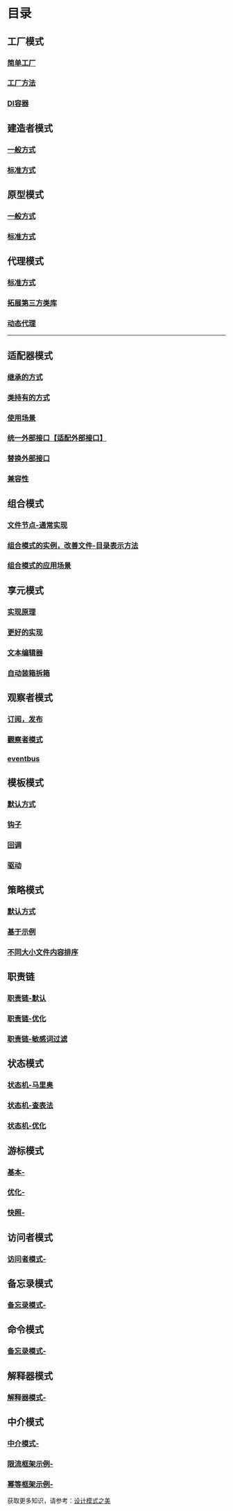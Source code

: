 # 目录

## 工厂模式
### [简单工厂](src/main/java/simpleFactory)
### [工厂方法](src/main/java/FactoryMethod)
### [DI容器](src/main/java/DIContainer)

## 建造者模式

### [一般方式](src/main/java/builder/simple)
### [标准方式](src/main/java/builder/stander)

## 原型模式

### [一般方式](src/main/java/prototype/simple)
### [标准方式](src/main/java/prototype/stander)


## 代理模式

### [标准方式](src/main/java/proxy/simple)
### [拓展第三方类库](src/main/java/proxy/simple)
### [动态代理](src/main/java/proxy/dynamic)

---

## 适配器模式

### [继承的方式](src/main/java/adapter/extend)
### [类持有的方式](src/main/java/adapter/combination)
### [使用场景](src/main/java/adapter/improve)
### [统一外部接口【适配外部接口】](src/main/java/adapter/unify)
### [替换外部接口](src/main/java/adapter/replace)
### [兼容性](src/main/java/adapter/compatible)


## 组合模式

### [文件节点-通常实现](src/main/java/combination)
### [组合模式的实例，改善文件-目录表示方法](src/main/java/combination/better)
### [组合模式的应用场景](src/main/java/combination/scene)

## 享元模式

### [实现原理](src/main/java/flyweight/basic)
### [更好的实现](src/main/java/flyweight/better)
### [文本编辑器](src/main/java/flyweight/textEditor)
### [自动装箱拆箱](src/main/java/flyweight/autoBoxing)


## 观察者模式

### [订阅，发布](src/main/java/pubSub/)
### [觀察者模式](src/main/java/pubSub/p2p)
### [eventbus](src/main/java/pubSub/eventBus/)

## 模板模式

### [默认方式](src/main/java/template/)
### [钩子](src/main/java/template/hook/)
### [回调](src/main/java/template/callback/)
### [驱动](src/main/java/template/jdbc/)


## 策略模式

### [默认方式](src/main/java/strategy/common)
### [基于示例](src/main/java/strategy/order)
### [不同大小文件内容排序](src/main/java/strategy/sort)


## 职责链

### [职责链-默认](src/main/java/chainOfResponsibility/common)
### [职责链-优化](src/main/java/chainOfResponsibility/better)
### [职责链-敏感词过滤](src/main/java/chainOfResponsibility/filter)


## 状态模式

### [状态机-马里奥](src/main/java/fsm/mario)
### [状态机-查表法](src/main/java/fsm/lookup)
### [状态机-优化](src/main/java/fsm/better)

## 游标模式

###  [基本-](src/main/java/iterator/basic)
###  [优化-](src/main/java/iterator/better)
###  [快照-](src/main/java/iterator/snapshot)

## 访问者模式

###  [访问者模式-](src/main/java/visitor)

## 备忘录模式

###  [备忘录模式-](src/main/java/memento)

## 命令模式

###  [备忘录模式-](src/main/java/command)

## 解释器模式

###  [解释器模式-](src/main/java/interpretor)

## 中介模式

###  [中介模式-](src/main/java/mediator)


### [限流框架示例-](ratelimiter)
### [幂等框架示例-](idempotence)

获取更多知识，请参考：[设计模式之美](https://time.geekbang.org/column/intro/250)

